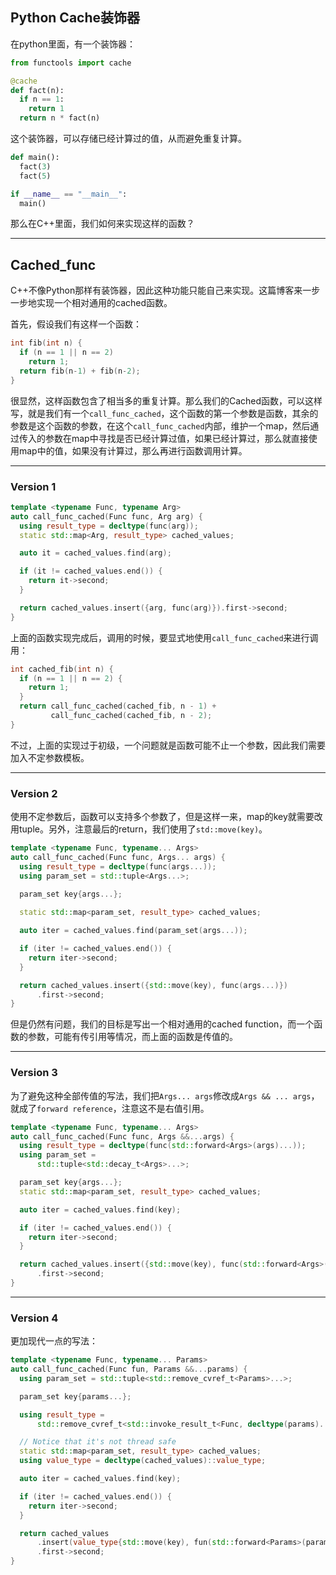 
## Python Cache装饰器

在python里面，有一个装饰器：

```python
from functools import cache

@cache
def fact(n):
  if n == 1:
    return 1
  return n * fact(n)
```

这个装饰器，可以存储已经计算过的值，从而避免重复计算。

```python
def main():
  fact(3)
  fact(5)

if __name__ == "__main__":
  main()
```

那么在C++里面，我们如何来实现这样的函数？

---

## Cached_func

C++不像Python那样有装饰器，因此这种功能只能自己来实现。这篇博客来一步一步地实现一个相对通用的cached函数。

首先，假设我们有这样一个函数：

```cpp
int fib(int n) {
  if (n == 1 || n == 2)
    return 1;
  return fib(n-1) + fib(n-2);
}
```

很显然，这样函数包含了相当多的重复计算。那么我们的Cached函数，可以这样写，就是我们有一个`call_func_cached`​，这个函数的第一个参数是函数，其余的参数是这个函数的参数，在这个`call_func_cached`​内部，维护一个map，然后通过传入的参数在map中寻找是否已经计算过值，如果已经计算过，那么就直接使用map中的值，如果没有计算过，那么再进行函数调用计算。

---

### Version 1

```cpp
template <typename Func, typename Arg>
auto call_func_cached(Func func, Arg arg) {
  using result_type = decltype(func(arg));
  static std::map<Arg, result_type> cached_values;

  auto it = cached_values.find(arg);

  if (it != cached_values.end()) {
    return it->second;
  }

  return cached_values.insert({arg, func(arg)}).first->second;
}
```

上面的函数实现完成后，调用的时候，要显式地使用`call_func_cached`​来进行调用：

```cpp
int cached_fib(int n) {
  if (n == 1 || n == 2) {
    return 1;
  }
  return call_func_cached(cached_fib, n - 1) +
         call_func_cached(cached_fib, n - 2);
}
```

不过，上面的实现过于初级，一个问题就是函数可能不止一个参数，因此我们需要加入不定参数模板。

----

### Version 2

使用不定参数后，函数可以支持多个参数了，但是这样一来，map的key就需要改用tuple。另外，注意最后的return，我们使用了`std::move(key)`​。

```cpp
template <typename Func, typename... Args>
auto call_func_cached(Func func, Args... args) {
  using result_type = decltype(func(args...));
  using param_set = std::tuple<Args...>;
  
  param_set key{args...};

  static std::map<param_set, result_type> cached_values;

  auto iter = cached_values.find(param_set(args...));

  if (iter != cached_values.end()) {
    return iter->second;
  }

  return cached_values.insert({std::move(key), func(args...)})
      .first->second;
}
```

但是仍然有问题，我们的目标是写出一个相对通用的cached function，而一个函数的参数，可能有传引用等情况，而上面的函数是传值的。

-----

### Version 3

为了避免这种全部传值的写法，我们把`Args... args`​修改成`Args && ... args`​，就成了`forward reference`​，注意这不是右值引用。

```cpp
template <typename Func, typename... Args>
auto call_func_cached(Func func, Args &&...args) {
  using result_type = decltype(func(std::forward<Args>(args)...));
  using param_set =
      std::tuple<std::decay_t<Args>...>;

  param_set key{args...};
  static std::map<param_set, result_type> cached_values;

  auto iter = cached_values.find(key);

  if (iter != cached_values.end()) {
    return iter->second;
  }

  return cached_values.insert({std::move(key), func(std::forward<Args>(args)...)})
      .first->second;
}
```

----

### Version 4

更加现代一点的写法：

```cpp
template <typename Func, typename... Params>
auto call_func_cached(Func fun, Params &&...params) {
  using param_set = std::tuple<std::remove_cvref_t<Params>...>;

  param_set key{params...};

  using result_type =
      std::remove_cvref_t<std::invoke_result_t<Func, decltype(params)...>>;

  // Notice that it's not thread safe
  static std::map<param_set, result_type> cached_values;
  using value_type = decltype(cached_values)::value_type;

  auto iter = cached_values.find(key);

  if (iter != cached_values.end()) {
    return iter->second;
  }

  return cached_values
      .insert(value_type{std::move(key), fun(std::forward<Params>(params)...)})
      .first->second;
}
```
